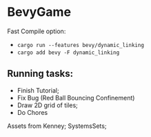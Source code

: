 # BevyGame

Fast Compile option:
- ``cargo run --features bevy/dynamic_linking``
- ``cargo add bevy -F dynamic_linking``


## Running tasks:
- Finish Tutorial;
- Fix Bug (Red Ball Bouncing Confinement)
- Draw 2D grid of tiles;
- Do Chores

Assets from Kenney;
SystemsSets;